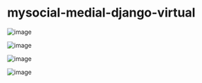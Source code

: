 # mysocial-medial-django-virtual
![image](https://github.com/salokhiddinusmonovich/mysocial-medial-django-virtual/assets/157391066/c72fd4c4-cd9e-49dc-be74-03052538b0e0)

![image](https://github.com/salokhiddinusmonovich/mysocial-medial-django-virtual/assets/157391066/6274255a-0db1-4393-b716-2a0dbcfa0464)

![image](https://github.com/salokhiddinusmonovich/mysocial-medial-django-virtual/assets/157391066/4ef32179-d60a-49b0-bbd1-607c915795c8)

![image](https://github.com/salokhiddinusmonovich/mysocial-medial-django-virtual/assets/157391066/867b2a95-a441-4328-ae41-f8391019abe0)



